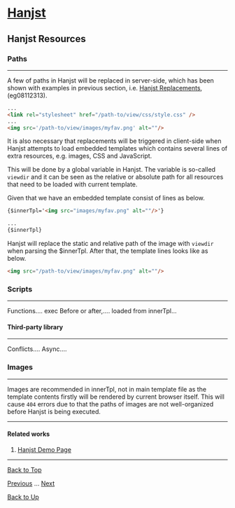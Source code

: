 # [Hanjst](/hanjst/index)
## Hanjst Resources
### Paths
---
A few of paths in Hanjst will be replaced in server-side, which has been shown with examples in previous section, i.e. [Hanjst Replacements](./hanjst-replacement), (eg08112313).

```html
...
<link rel="stylesheet" href="/path-to/view/css/style.css" />
...
<img src='/path-to/view/images/myfav.png' alt=""/>

```

It is also necessary that replacements will be triggered in client-side when Hanjst attempts to load embedded templates which contains several lines of extra resources, e.g. images, CSS and JavaScript.

This will be done by a global variable in Hanjst. The variable is so-called `viewdir` and it can be seen as the relative or absolute path for all resources that need to be loaded with current template.

Given that we have an embedded template consist of lines as below.

```html
{$innerTpl='<img src="images/myfav.png" alt=""/>'}

...
{$innerTpl}
```

Hanjst will replace the static and relative path of the image with `viewdir` when parsing the $innerTpl. After that, the template lines looks like as below.

```html
<img src="/path-to/view/images/myfav.png" alt=""/>
```

### Scripts
---
Functions....
exec Before or after,....
loaded from innerTpl...

#### Third-party library
---
Conflicts....
Async....


### Images
---
Images are recommended in innerTpl, not in main template file as the template contents firstly will be rendered by current browser itself. This will cause `404` errors due to that the paths of images are not well-organized before Hanjst is being executed.


---

#### Related works

1. [Hanjst Demo Page](https://ufqi.com/dev/hanjst/)


---

[Back to Top](/hanjst/hanjst-resource)

[Previous](./data-in-json) ... [Next](./)

[Back to Up](/hanjst/index)
<!--stackedit_data:
eyJoaXN0b3J5IjpbLTM2Mjg1NjcxNSwxMTk4MTI5NjcxLDE5OT
gwMTE3NDcsLTE3NTc0ODE3MTldfQ==
-->